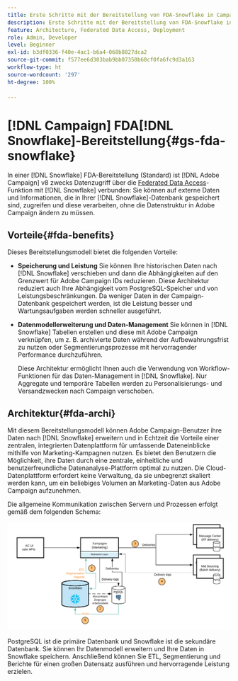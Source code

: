 ```yaml
---
title: Erste Schritte mit der Bereitstellung von FDA-Snowflake in Campaign
description: Erste Schritte mit der Bereitstellung von FDA-Snowflake in Campaign
feature: Architecture, Federated Data Access, Deployment
role: Admin, Developer
level: Beginner
exl-id: b3df0336-f40e-4ac1-b6a4-068b8827dca2
source-git-commit: f577ee6d303bab9bb07350b60cf0fa6fc9d3a163
workflow-type: ht
source-wordcount: '297'
ht-degree: 100%

---
```


# [!DNL Campaign] FDA[!DNL Snowflake]-Bereitstellung{#gs-fda-snowflake}

In einer [!DNL Snowflake] FDA-Bereitstellung (Standard) ist [!DNL Adobe Campaign] v8 zwecks Datenzugriff über die [Federated Data Access](../connect/fda.md)-Funktion mit [!DNL Snowflake] verbunden: Sie können auf externe Daten und Informationen, die in Ihrer [!DNL Snowflake]-Datenbank gespeichert sind, zugreifen und diese verarbeiten, ohne die Datenstruktur in Adobe Campaign ändern zu müssen.

## Vorteile{#fda-benefits}

Dieses Bereitstellungsmodell bietet die folgenden Vorteile:

* **Speicherung und Leistung**
Sie können Ihre historischen Daten nach [!DNL Snowflake] verschieben und dann die Abhängigkeiten auf den Grenzwert für Adobe Campaign IDs reduzieren. Diese Architektur reduziert auch Ihre Abhängigkeit vom PostgreSQL-Speicher und von Leistungsbeschränkungen. Da weniger Daten in der Campaign-Datenbank gespeichert werden, ist die Leistung besser und Wartungsaufgaben werden schneller ausgeführt.

* **Datenmodellerweiterung und Daten-Management**
Sie können in [!DNL Snowflake] Tabellen erstellen und diese mit Adobe Campaign verknüpfen, um z. B. archivierte Daten während der Aufbewahrungsfrist zu nutzen oder Segmentierungsprozesse mit hervorragender Performance durchzuführen.

  Diese Architektur ermöglicht Ihnen auch die Verwendung von Workflow-Funktionen für das Daten-Management in [!DNL Snowflake]. Nur Aggregate und temporäre Tabellen werden zu Personalisierungs- und Versandzwecken nach Campaign verschoben.


## Architektur{#fda-archi}

Mit diesem Bereitstellungsmodell können Adobe Campaign-Benutzer ihre Daten nach [!DNL Snowflake] erweitern und in Echtzeit die Vorteile einer zentralen, integrierten Datenplattform für umfassende Dateneinblicke mithilfe von Marketing-Kampagnen nutzen. Es bietet den Benutzern die Möglichkeit, ihre Daten durch eine zentrale, einheitliche und benutzerfreundliche Datenanalyse-Plattform optimal zu nutzen. Die Cloud-Datenplattform erfordert keine Verwaltung, da sie unbegrenzt skaliert werden kann, um ein beliebiges Volumen an Marketing-Daten aus Adobe Campaign aufzunehmen.

Die allgemeine Kommunikation zwischen Servern und Prozessen erfolgt gemäß dem folgenden Schema:

![](assets/fda-architecture.png)

PostgreSQL ist die primäre Datenbank und Snowflake ist die sekundäre Datenbank. Sie können Ihr Datenmodell erweitern und Ihre Daten in Snowflake speichern. Anschließend können Sie ETL, Segmentierung und Berichte für einen großen Datensatz ausführen und hervorragende Leistung erzielen.
